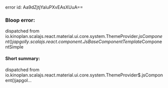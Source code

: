 error id: Aa9dZjtjYaluPXvEAsXUuA==
### Bloop error:

dispatched from io.kinoplan.scalajs.react.material.ui.core.system.ThemeProvider$.jsComponent()japgolly.scalajs.react.component.JsBaseComponentTemplate$ComponentSimple
#### Short summary: 

dispatched from io.kinoplan.scalajs.react.material.ui.core.system.ThemeProvider$.jsComponent()japgol...